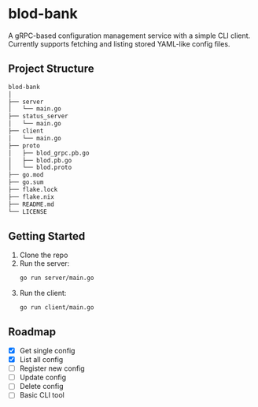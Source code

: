# blod-bank

A gRPC-based configuration management service with a simple CLI client.  
Currently supports fetching and listing stored YAML-like config files.

## Project Structure

```sh
blod-bank
│
├── server
│   └── main.go
├── status_server
│   └── main.go
├── client
│   └── main.go
├── proto
│   ├── blod_grpc.pb.go
│   ├── blod.pb.go
│   └── blod.proto
├── go.mod
├── go.sum
├── flake.lock
├── flake.nix
├── README.md
└── LICENSE
```

## Getting Started

1. Clone the repo
2. Run the server:
   ```sh
   go run server/main.go
   ```
3. Run the client:
   ```
   go run client/main.go
   ```

## Roadmap

- [x] Get single config
- [x] List all config
- [ ] Register new config
- [ ] Update config
- [ ] Delete config
- [ ] Basic CLI tool
